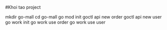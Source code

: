 
#Khoi tao project

mkdir go-mall
cd  go-mall
go mod init
goctl api new order
goctl api new user
go work init
go work use order
go work use user

